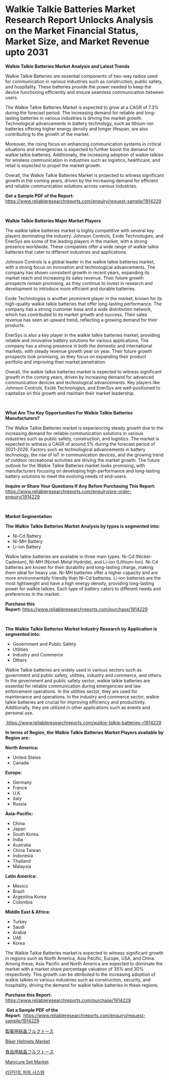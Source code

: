 <p><h1>Walkie Talkie Batteries Market Research Report Unlocks Analysis on the Market Financial Status, Market Size, and Market Revenue upto 2031</h1></p><p><strong>Walkie Talkie Batteries Market Analysis and Latest Trends</strong></p>
<p><p>Walkie Talkie Batteries are essential components of two-way radios used for communication in various industries such as construction, public safety, and hospitality. These batteries provide the power needed to keep the device functioning efficiently and ensure seamless communication between users.</p><p>The Walkie Talkie Batteries Market is expected to grow at a CAGR of 7.3% during the forecast period. The increasing demand for reliable and long-lasting batteries in various industries is driving the market growth. Technological advancements in battery technology, such as lithium-ion batteries offering higher energy density and longer lifespan, are also contributing to the growth of the market.</p><p>Moreover, the rising focus on enhancing communication systems in critical situations and emergencies is expected to further boost the demand for walkie talkie batteries. Additionally, the increasing adoption of walkie talkies for wireless communication in industries such as logistics, healthcare, and retail is expected to propel the market growth.</p><p>Overall, the Walkie Talkie Batteries Market is projected to witness significant growth in the coming years, driven by the increasing demand for efficient and reliable communication solutions across various industries.</p></p>
<p><strong>Get a Sample PDF of the Report:&nbsp;</strong> <a href="https://www.reliableresearchreports.com/enquiry/request-sample/1914229">https://www.reliableresearchreports.com/enquiry/request-sample/1914229</a></p>
<p>&nbsp;</p>
<p><strong>Walkie Talkie Batteries Major Market Players</strong></p>
<p><p>The walkie talkie batteries market is highly competitive with several key players dominating the industry. Johnson Controls, Exide Technologies, and EnerSys are some of the leading players in the market, with a strong presence worldwide. These companies offer a wide range of walkie talkie batteries that cater to different industries and applications.</p><p>Johnson Controls is a global leader in the walkie talkie batteries market, with a strong focus on innovation and technological advancements. The company has shown consistent growth in recent years, expanding its market reach and increasing its sales revenue. Their future growth prospects remain promising, as they continue to invest in research and development to introduce more efficient and durable batteries.</p><p>Exide Technologies is another prominent player in the market, known for its high-quality walkie talkie batteries that offer long-lasting performance. The company has a strong customer base and a wide distribution network, which has contributed to its market growth and success. Their sales revenue has seen an upward trend, reflecting a growing demand for their products.</p><p>EnerSys is also a key player in the walkie talkie batteries market, providing reliable and innovative battery solutions for various applications. The company has a strong presence in both the domestic and international markets, with steady revenue growth year on year. Their future growth prospects look promising, as they focus on expanding their product portfolio and improving their market penetration.</p><p>Overall, the walkie talkie batteries market is expected to witness significant growth in the coming years, driven by increasing demand for advanced communication devices and technological advancements. Key players like Johnson Controls, Exide Technologies, and EnerSys are well-positioned to capitalize on this growth and maintain their market leadership.</p></p>
<p>&nbsp;</p>
<p><strong>What Are The Key Opportunities For Walkie Talkie Batteries Manufacturers?</strong></p>
<p><p>The Walkie Talkie Batteries market is experiencing steady growth due to the increasing demand for reliable communication solutions in various industries such as public safety, construction, and logistics. The market is expected to witness a CAGR of around 5% during the forecast period of 2021-2026. Factors such as technological advancements in battery technology, the rise of IoT in communication devices, and the growing trend of outdoor recreational activities are driving the market growth. The future outlook for the Walkie Talkie Batteries market looks promising, with manufacturers focusing on developing high-performance and long-lasting battery solutions to meet the evolving needs of end-users.</p></p>
<p><strong>Inquire or Share Your Questions If Any Before Purchasing This Report:</strong> <a href="https://www.reliableresearchreports.com/enquiry/pre-order-enquiry/1914229">https://www.reliableresearchreports.com/enquiry/pre-order-enquiry/1914229</a></p>
<p>&nbsp;</p>
<p><strong>Market Segmentation</strong></p>
<p><strong>The Walkie Talkie Batteries Market Analysis by types is segmented into:</strong></p>
<p><ul><li>Ni-Cd Battery</li><li>Ni-MH Battery</li><li>Li-ion Battery</li></ul></p>
<p><p>Walkie talkie batteries are available in three main types: Ni-Cd (Nickel-Cadmium), Ni-MH (Nickel-Metal Hydride), and Li-ion (Lithium-Ion). Ni-Cd batteries are known for their durability and long-lasting charge, making them ideal for heavy use. Ni-MH batteries offer a higher capacity and are more environmentally friendly than Ni-Cd batteries. Li-ion batteries are the most lightweight and have a high energy density, providing long-lasting power for walkie talkies. Each type of battery caters to different needs and preferences in the market.</p></p>
<p><strong>Purchase this Report:&nbsp;</strong><a href="https://www.reliableresearchreports.com/purchase/1914229">https://www.reliableresearchreports.com/purchase/1914229</a></p>
<p>&nbsp;</p>
<p><strong>The Walkie Talkie Batteries Market Industry Research by Application is segmented into:</strong></p>
<p><ul><li>Government and Public Safety</li><li>Utilities</li><li>Industry and Commerce</li><li>Others</li></ul></p>
<p><p>Walkie Talkie batteries are widely used in various sectors such as government and public safety, utilities, industry and commerce, and others. In the government and public safety sector, walkie talkie batteries are essential for reliable communication during emergencies and law enforcement operations. In the utilities sector, they are used for maintenance and operations. In the industry and commerce sector, walkie talkie batteries are crucial for improving efficiency and productivity. Additionally, they are utilized in other applications such as events and personal use.</p></p>
<p><a href="https://www.reliableresearchreports.com/walkie-talkie-batteries-r1914229">&nbsp;https://www.reliableresearchreports.com/walkie-talkie-batteries-r1914229</a></p>
<p><strong>In terms of Region, the Walkie Talkie Batteries Market Players available by Region are:</strong></p>
<p>
    <p> <strong> North America: </strong>
        <ul>
            <li>United States</li>
            <li>Canada</li>
        </ul>
        </p> 
    <p> <strong> Europe: </strong>
        <ul>
            <li>Germany</li>
            <li>France</li>
            <li>U.K.</li>
            <li>Italy</li>
            <li>Russia</li>
        </ul>
        </p> 
    <p> <strong> Asia-Pacific: </strong>
        <ul>
            <li>China</li>
            <li>Japan</li>
            <li>South Korea</li>
            <li>India</li>
            <li>Australia</li>
            <li>China Taiwan</li>
            <li>Indonesia</li>
            <li>Thailand</li>
            <li>Malaysia</li>
        </ul>
        </p> 
    <p> <strong> Latin America: </strong>
        <ul>
            <li>Mexico</li>
            <li>Brazil</li>
            <li>Argentina Korea</li>
            <li>Colombia</li>
        </ul>
        </p> 
    <p> <strong> Middle East & Africa: </strong>
        <ul>
            <li>Turkey</li>
            <li>Saudi</li>
            <li>Arabia</li>
            <li>UAE</li>
            <li>Korea</li>
        </ul>
    </p>
    </p>
<p><p>The Walkie Talkie Batteries market is expected to witness significant growth in regions such as North America, Asia Pacific, Europe, USA, and China. Among these, Asia Pacific and North America are expected to dominate the market with a market share percentage valuation of 35% and 30% respectively. This growth can be attributed to the increasing adoption of walkie talkies in various industries such as construction, security, and hospitality, driving the demand for walkie talkie batteries in these regions.</p></p>
<p><strong>Purchase this Report: </strong><a href="https://www.reliableresearchreports.com/purchase/1914229">https://www.reliableresearchreports.com/purchase/1914229</a></p>
<p>&nbsp;<strong>Get a Sample PDF of the Report:&nbsp;&nbsp;</strong><a href="https://www.reliableresearchreports.com/enquiry/request-sample/1914229">https://www.reliableresearchreports.com/enquiry/request-sample/1914229</a></p>
<p><strong></strong></p>
<p><p><a href="https://github.com/bevdtkn4419963/Market-Research-Report-List-2/blob/main/9599902142386.md">製薬用結晶フルクトース</a></p><p><a href="https://github.com/muhammadasraf467/Market-Research-Report-List-1/blob/main/biker-helmets-market.md">Biker Helmets Market</a></p><p><a href="https://github.com/MosesSpinka1914/Market-Research-Report-List-2/blob/main/1744311142387.md">食品用結晶フルクトース</a></p><p><a href="https://github.com/gikababa4/Market-Research-Report-List-1/blob/main/manicure-set-market.md">Manicure Set Market</a></p><p><a href="https://github.com/Maeennan456456/Market-Research-Report-List-2/blob/main/4156726150193.md">리던던트 파워 시스템</a></p></p>